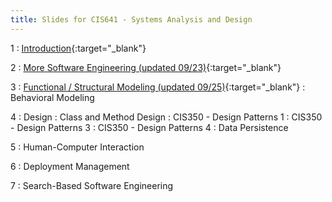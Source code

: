```yaml
---
title: Slides for CIS641 - Systems Analysis and Design
---
```


1
: [Introduction](../assets/slides/CIS641-1-Intro-to-SAaD.pdf){:target="\_blank"}

2
: [More Software Engineering (updated 09/23)](../assets/slides/CIS641-2-More-SE.pdf){:target="\_blank"}

3
: [Functional / Structural Modeling (updated 09/25)](../assets/slides/CIS641-3-Functional_Structural_Modeling.pdf){:target="\_blank"}
: Behavioral Modeling

4 
: Design
: Class and Method Design
: CIS350 - Design Patterns 1
: CIS350 - Design Patterns 3
: CIS350 - Design Patterns 4
: Data Persistence

5
: Human-Computer Interaction

6
: Deployment Management

7
: Search-Based Software Engineering
